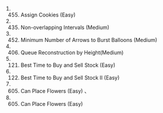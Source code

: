   
1. 455. Assign Cookies (Easy)  


2. 435. Non-overlapping Intervals (Medium)  
  
3. 452. Minimum Number of Arrows to Burst Balloons (Medium)  

3. 406. Queue Reconstruction by Height(Medium)  

3. 121. Best Time to Buy and Sell Stock (Easy)  

3. 122. Best Time to Buy and Sell Stock II (Easy)  


3. 605. Can Place Flowers (Easy)  、

3. 605. Can Place Flowers (Easy)
